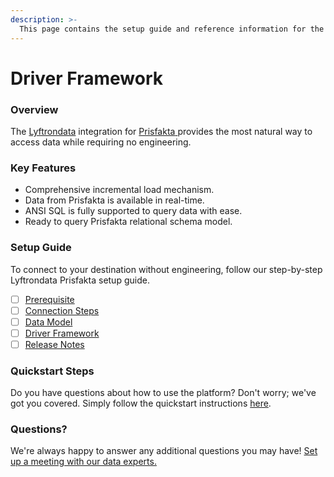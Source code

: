 ```yaml
---
description: >-
  This page contains the setup guide and reference information for the Prisfakta source connector.
---
```


# Driver Framework

### Overview

The [Lyftrondata](https://www.lyftrondata.com/) integration for [Prisfakta](https://www.lyftrondata.com/integration/prisfakta/)[ ](https://www.lyftrondata.com/integration/prisfakta/)provides the most natural way to access data while requiring no engineering.

### Key Features

* Comprehensive incremental load mechanism.
* Data from Prisfakta is available in real-time.&#x20;
* ANSI SQL is fully supported to query data with ease.
* Ready to query Prisfakta relational schema model.

### Setup Guide

To connect to your destination without engineering, follow our step-by-step Lyftrondata Prisfakta setup guide.

* [ ] [Prerequisite](../../marketing-analytics/prisfakta/prerequisite.md)
* [ ] [Connection Steps](../../marketing-analytics/prisfakta/connection-steps.md)
* [ ] [Data Model](../../marketing-analytics/prisfakta/data-model/)
* [ ] [Driver Framework](../../marketing-analytics/prisfakta/driver-framework/)
* [ ] [Release Notes](../../marketing-analytics/prisfakta/release-notes.md)

### Quickstart Steps

Do you have questions about how to use the platform? Don't worry; we've got you covered. Simply follow the quickstart instructions [here](../../../quickstart-steps.md).

### Questions? <a href="#questions" id="questions"></a>

We're always happy to answer any additional questions you may have! [Set up a meeting with our data experts.](https://www.lyftrondata.com/book-a-meeting/)



